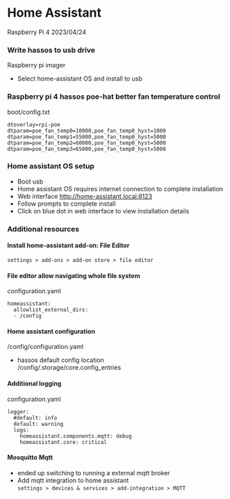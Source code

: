 # Home Assistant
Raspberry Pi 4
2023/04/24

### Write hassos to usb drive
Raspberry pi imager
  - Select home-assistant OS and install to usb

### Raspberry pi 4 hassos poe-hat better fan temperature control
boot/config.txt
```
dtoverlay=rpi-poe
dtparam=poe_fan_temp0=10000,poe_fan_temp0_hyst=1000
dtparam=poe_fan_temp1=55000,poe_fan_temp0_hyst=5000
dtparam=poe_fan_temp2=60000,poe_fan_temp0_hyst=5000
dtparam=poe_fan_temp3=65000,poe_fan_temp0_hyst=5000
```

### Home assistant OS setup
  - Boot usb
  - Home assistant OS requires internet connection to complete installation
  - Web interface http://home-assistant.local:8123
  - Follow prompts to complete install
  - Click on blue dot in web interface to view installation details
  
### Additional resources
#### Install home-assistant add-on: File Editor
```settings > add-ons > add-on store > file editor```
</br>
  
#### File editor allow navigating whole file system
configuration.yaml
```
homeassistant:
  allowlist_external_dirs:
  - /config 
```

#### Home assistant configuration
/config/configuration.yaml
  - hassos default config location </br>
  /config/.storage/core.config_entries

#### Additional logging
configuration.yaml
```
logger:
  #default: info
  default: warning  
  logs:  
    homeassistant.components.mqtt: debug
    homeassistant.core: critical
```

#### Mosquitto Mqtt
  - ended up switching to running a external mqtt broker
  - Add mqtt integration to home assistant </br>
  ```settings > devices & services > add-integration > MQTT```
